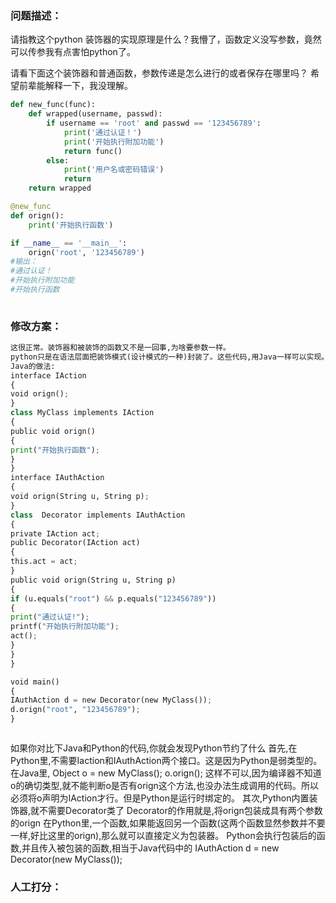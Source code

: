 ### 问题描述：
<p>请指教这个python 装饰器的实现原理是什么？我懵了，函数定义没写参数，竟然可以传参我有点害怕python了。</p>
请看下面这个装饰器和普通函数，参数传递是怎么进行的或者保存在哪里吗？
希望前辈能解释一下，我没理解。

```python
def new_func(func):
    def wrapped(username, passwd):
        if username == 'root' and passwd == '123456789':
            print('通过认证！')
            print('开始执行附加功能')
            return func()
        else:
            print('用户名或密码错误')
            return
    return wrapped

@new_func
def orign():
    print('开始执行函数')

if __name__ == '__main__':
    orign('root', '123456789')
#输出：
#通过认证！
#开始执行附加功能
#开始执行函数
 
```

### 修改方案：


```python
这很正常。装饰器和被装饰的函数又不是一回事,为啥要参数一样。
python只是在语法层面把装饰模式(设计模式的一种)封装了。这些代码,用Java一样可以实现。
Java的做法:
interface IAction
{
void orign();
}
class MyClass implements IAction
{
public void orign()
{
print("开始执行函数");
}
}
interface IAuthAction
{
void orign(String u, String p);
}
class  Decorator implements IAuthAction
{
private IAction act;
public Decorator(IAction act)
{
this.act = act;
}
public void orign(String u, String p)
{
if (u.equals("root") && p.equals("123456789"))
{
print("通过认证!");
printf("开始执行附加功能");
act();
}
}
}

void main()
{
IAuthAction d = new Decorator(new MyClass());
d.orign("root", "123456789");
}



```
如果你对比下Java和Python的代码,你就会发现Python节约了什么
首先,在Python里,不需要Iaction和IAuthAction两个接口。这是因为Python是弱类型的。
在Java里,
Object o = new MyClass();
o.orign();
这样不可以,因为编译器不知道o的确切类型,就不能判断o是否有orign这个方法,也没办法生成调用的代码。所以必须将o声明为IAction才行。但是Python是运行时绑定的。
其次,Python内置装饰器,就不需要Decorator类了
Decorator的作用就是,将orign包装成具有两个参数的orign
在Python里,一个函数,如果能返回另一个函数(这两个函数显然参数并不要一样,好比这里的orign),那么就可以直接定义为包装器。
Python会执行包装后的函数,并且传入被包装的函数,相当于Java代码中的
IAuthAction d = new Decorator(new MyClass());
### 人工打分：
